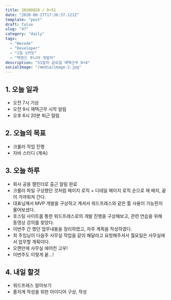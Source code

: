 ```yaml
---
title: 20200828 / D+51
date: "2020-08-27T17:36:37.121Z"
template: "post"
draft: false
slug: "47"
category: "daily"
tags:
  - "Wecode"
  - "Developer"
  - "1일 1커밋"
  - "백엔드 주니어 개발자"
description: "51일차 금요일 재택근무 D+4"
socialImage: "/media/image-2.jpg"
---
```


## 1. 오늘 일과

- 오전 7시 기상
- 오전 9시 재택근무 시작 알림
- 오후 6시 20분 퇴근 알림

## 2. 오늘의 목표

- 크롤러 작업 진행
- 자바 스터디 (계속)

## 3. 오늘 하루

- 회사 공용 캘린더로 출근 알림 완료
- 크롤러 파일 구상했던 것처럼 페이지 로직 + 디테일 페이지 로직 순으로 재 배치, 끝이 가까워져 간다.
- 대표님께서 MVP 개발을 구상하고 계셔서 워드프레스와 같은 툴 사용이 가능한지 물어보셨다.
- 호스팅 사이트를 통한 워드프레스로의 개발 진행을 구상해보고, 관련 연습을 위해 동영상 강의를 찾았다.
- 이번주 간 했던 업무내용을 정리하였고, 차주 계획을 작성하였다.
- 최 주임님이 다음주 사무실 작업을 같이 해달라고 요청해주셔서 월요일은 사무실에서 업무할 계획이다.
- 오랜만에 사무실 에어컨 고우!
- 이번주도 이렇게 끝...!

## 4. 내일 할것

- 워드프레스 알아보기
- 졸치계 작성을 위한 아이디어 구상, 작성
